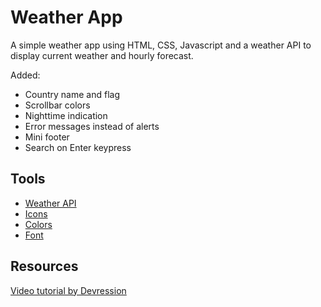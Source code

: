 # Weather App
A simple weather app using HTML, CSS, Javascript and a weather API to display current weather and hourly forecast.

Added:
- Country name and flag
- Scrollbar colors
- Nighttime indication
- Error messages instead of alerts
- Mini footer
- Search on Enter keypress

## Tools
- [Weather API](https://openweathermap.org/)
- [Icons](https://iconscout.com/unicons/explore/line)
- [Colors](https://coolors.co/)
- [Font](https://fonts.google.com/)

## Resources
[Video tutorial by Devression](https://www.youtube.com/watch?v=74IOjtVvExY)